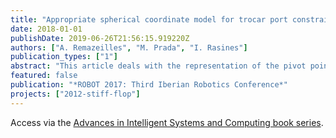 ```yaml
---
title: "Appropriate spherical coordinate model for trocar port constraint in robotic surgery"
date: 2018-01-01
publishDate: 2019-06-26T21:56:15.919220Z
authors: ["A. Remazeilles", "M. Prada", "I. Rasines"]
publication_types: ["1"]
abstract: "This article deals with the representation of the pivot point created when inserting an endoscope in the human body during a surgery application. Several robotic-based surgical solutions use the well-known spherical coordinates to define the pose of the robotic endoscope tip, since it can only represents motions that satisfy this single insertion point constraint. We demonstrate in this article that the traditional spherical model may not be totally suitable for surgical applications. First of all, such model presents a representation singularity within the work space. Furthermore, control strategies based on that model may not produce optimal motions of the robotic arm holding the endoscope. We propose an adjustment of the traditional spherical model to alleviate these two issues. We also propose a very simple but efficient control task for servoing a robotic arm holding an endoscopic camera to center an instrument in the camera field of view. Simulations are provided for demonstrating the correctness and efficiency of the proposed model and control approach."
featured: false
publication: "*ROBOT 2017: Third Iberian Robotics Conference*"
projects: ["2012-stiff-flop"]
---
```


Access via the [Advances in Intelligent Systems and Computing book series](https://link.springer.com/chapter/10.1007/978-3-319-70833-1_29).
